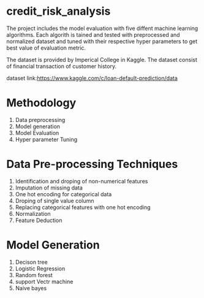 # credit_risk_analysis
The project includes the model evaluation with five diffent machine learning algorithms. Each algorith is tained and tested with preprocessed and normalized dataset and tuned with their respective hyper parameters to get best value of evaluation metric. 

The dataset is provided by Imperical College in Kaggle. The dataset consist of financial transaction of customer history.

dataset link:https://www.kaggle.com/c/loan-default-prediction/data


# Methodology
1. Data preprocessing
2. Model generation
3. Model Evaluation
4. Hyper parameter Tuning 

# Data Pre-processing Techniques
1. Identification and droping of non-numerical features
2. Imputation of missing data
3. One hot encoding for categorical data
4. Droping of single value column
5. Replacing categorical features with one hot encoding
6. Normalization
7. Feature Deduction

# Model Generation
1. Decison tree
2. Logistic Regression
3. Random forest
4. support Vectr machine
5. Naive bayes


